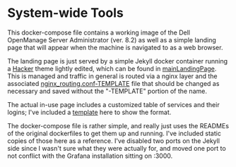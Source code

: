 # System-wide Tools

This docker-compose file contains a working image 
of the Dell OpenManage Server Administrator (ver. 8.2)
as well as a simple landing page that will appear 
when the machine is navigated to as a web browser.

The landing page is just served by a simple Jekyll
docker container running a 
[Hacker](https://github.com/pages-themes/hacker) 
theme lightly edited, which can be found in
[mainLandingPage](mainLandingPage/).  This is managed
and traffic in general is routed via a nginx layer
and the associated 
[nginx_routing.conf-TEMPLATE](nginx_routing.conf-TEMPLATE) 
file that should be changed as necessary and saved 
without the "-TEMPLATE" portion of the name.

The actual in-use page includes a customized table
of services and their logins; I've included a 
[template](mainLandingPage/serviceTable.md-TEMPLATE) 
here to show the format.

The docker-compose file is rather simple, and really
just uses the READMEs of the original dockerfiles 
to get them up and running. I've included static 
copies of those here as a reference.  I've disabled
two ports on the Jekyll side since I wasn't sure what 
they were actually for, and moved one port to not conflict
with the Grafana installation sitting on :3000.
